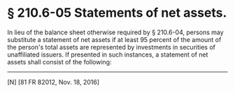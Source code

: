 # § 210.6-05   Statements of net assets.

In lieu of the balance sheet otherwise required by § 210.6-04, persons may substitute a statement of net assets if at least 95 percent of the amount of the person's total assets are represented by investments in securities of unaffiliated issuers. If presented in such instances, a statement of net assets shall consist of the following:



---

[N] [81 FR 82012, Nov. 18, 2016]




